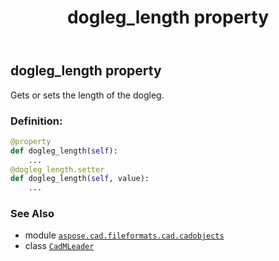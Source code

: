 ﻿---
title: dogleg_length property
second_title: Aspose.CAD for Python via .NET API References
description: 
type: docs
weight: 300
url: /python-net/aspose.cad.fileformats.cad.cadobjects/cadmleader/dogleg_length/
is_root: false
---

## dogleg_length property


Gets or sets the length of the dogleg.
### Definition:
```python
@property
def dogleg_length(self):
    ...
@dogleg_length.setter
def dogleg_length(self, value):
    ...
```

### See Also
* module [`aspose.cad.fileformats.cad.cadobjects`](../../)
* class [`CadMLeader`](/cad/python-net/aspose.cad.fileformats.cad.cadobjects/cadmleader)
